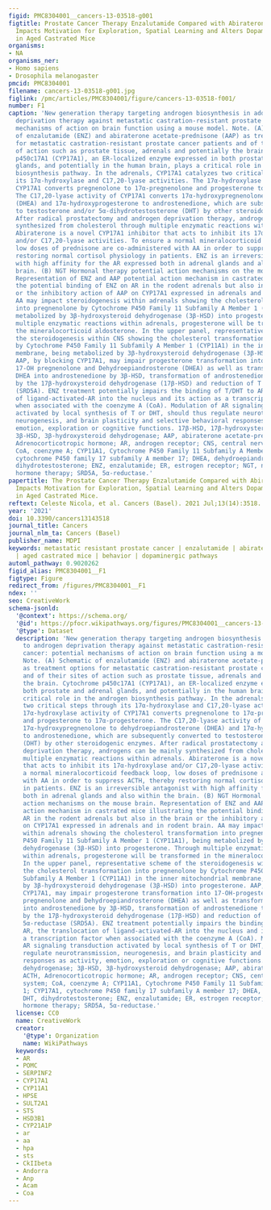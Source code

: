 ```yaml
---
figid: PMC8304001__cancers-13-03518-g001
figtitle: Prostate Cancer Therapy Enzalutamide Compared with Abiraterone Acetate/Prednisone
  Impacts Motivation for Exploration, Spatial Learning and Alters Dopaminergic Transmission
  in Aged Castrated Mice
organisms:
- NA
organisms_ner:
- Homo sapiens
- Drosophila melanogaster
pmcid: PMC8304001
filename: cancers-13-03518-g001.jpg
figlink: /pmc/articles/PMC8304001/figure/cancers-13-03518-f001/
number: F1
caption: 'New generation therapy targeting androgen biosynthesis in addition to androgen
  deprivation therapy against metastatic castration-resistant prostate cancer: potential
  mechanisms of action on brain function using a mouse model. Note. (A) Schematic
  of enzalutamide (ENZ) and abiraterone acetate-prednisone (AAP) as treatment options
  for metastatic castration-resistant prostate cancer patients and of their sites
  of action such as prostate tissue, adrenals and potentially the brain. Cytochrome
  p450c17A1 (CYP17A1), an ER-localized enzyme expressed in both prostate and adrenal
  glands, and potentially in the human brain, plays a critical role in the androgen
  biosynthesis pathway. In the adrenals, CYP17A1 catalyzes two critical steps through
  its 17α-hydroxylase and C17,20-lyase activities. The 17α-hydroxylase activity of
  CYP17A1 converts pregnenolone to 17α-pregnenolone and progesterone to 17α-progesterone.
  The C17,20-lyase activity of CYP17A1 converts 17α-hydroxypregnenolone to dehydroepiandrosterone
  (DHEA) and 17α-hydroxyprogesterone to androstenedione, which are subsequently converted
  to testosterone and/or 5α-dihydrotestosterone (DHT) by other steroidogenic enzymes.
  After radical prostatectomy and androgen deprivation therapy, androgens can be mainly
  synthesized from cholesterol through multiple enzymatic reactions within adrenals.
  Abiraterone is a novel CYP17A1 inhibitor that acts to inhibit its 17α-hydroxylase
  and/or C17,20-lyase activities. To ensure a normal mineralocorticoid feedback loop,
  low doses of prednisone are co-administered with AA in order to suppress ACTH, thereby
  restoring normal cortisol physiology in patients. ENZ is an irreversible antagonist
  with high affinity for the AR expressed both in adrenal glands and also within the
  brain. (B) NGT Hormonal therapy potential action mechanisms on the mouse brain.
  Representation of ENZ and AAP potential action mechanism in castrated mice illustrating
  the potential binding of ENZ on AR in the rodent adrenals but also in the brain
  or the inhibitory action of AAP on CYP17A1 expressed in adrenals and in rodent brain.
  AA may impact steroidogenesis within adrenals showing the cholesterol transformation
  into pregnenolone by Cytochrome P450 Family 11 Subfamily A Member 1 (CYP11A1), being
  metabolized by 3β-hydroxysteroid dehydrogenase (3β-HSD) into progesterone. Through
  multiple enzymatic reactions within adrenals, progesterone will be transformed in
  the mineralocorticoid aldosterone. In the upper panel, representative scheme of
  the steroidogenesis within CNS showing the cholesterol transformation into pregnenolone
  by Cytochrome P450 Family 11 Subfamily A Member 1 (CYP11A1) in the inner mitochondrial
  membrane, being metabolized by 3β-hydroxysteroid dehydrogenase (3β-HSD) into progesterone.
  AAP, by blocking CYP17A1, may impair progesterone transformation into 17-OH-progesterone,
  17-OH pregnenolone and Dehydroepiandrosterone (DHEA) as well as transformation of
  DHEA into androstenedione by 3β-HSD, transformation of androstenedione to testosterone
  by the 17β-hydroxysteroid dehydrogenase (17β-HSD) and reduction of T to DHT by 5α-reductase
  (SRD5A). ENZ treatment potentially impairs the binding of T/DHT to AR, the translocation
  of ligand-activated-AR into the nucleus and its action as a transcription factor
  when associated with the coenzyme A (CoA). Modulation of AR signaling transduction
  activated by local synthesis of T or DHT, should thus regulate neurotransmission,
  neurogenesis, and brain plasticity and selective behavioral responses as activity,
  emotion, exploration or cognitive functions. 17β-HSD, 17β-hydroxysteroid dehydrogenase;
  3β-HSD, 3β-hydroxysteroid dehydrogenase; AAP, abiraterone acetate-prednisone; ACTH,
  Adrenocorticotropic hormone; AR, androgen receptor; CNS, central nervous system;
  CoA, coenzyme A; CYP11A1, Cytochrome P450 Family 11 Subfamily A Member 1; CYP17A1,
  cytochrome P450 family 17 subfamily A member 17; DHEA, dehydroepiandrosterone; DHT,
  dihydrotestosterone; ENZ, enzalutamide; ER, estrogen receptor; NGT, new generation
  hormone therapy; SRD5A, 5α-reductase.'
papertitle: The Prostate Cancer Therapy Enzalutamide Compared with Abiraterone Acetate/Prednisone
  Impacts Motivation for Exploration, Spatial Learning and Alters Dopaminergic Transmission
  in Aged Castrated Mice.
reftext: Celeste Nicola, et al. Cancers (Basel). 2021 Jul;13(14):3518.
year: '2021'
doi: 10.3390/cancers13143518
journal_title: Cancers
journal_nlm_ta: Cancers (Basel)
publisher_name: MDPI
keywords: metastatic resistant prostate cancer | enzalutamide | abiraterone acetate/prednisone
  | aged castrated mice | behavior | dopaminergic pathways
automl_pathway: 0.9020262
figid_alias: PMC8304001__F1
figtype: Figure
redirect_from: /figures/PMC8304001__F1
ndex: ''
seo: CreativeWork
schema-jsonld:
  '@context': https://schema.org/
  '@id': https://pfocr.wikipathways.org/figures/PMC8304001__cancers-13-03518-g001.html
  '@type': Dataset
  description: 'New generation therapy targeting androgen biosynthesis in addition
    to androgen deprivation therapy against metastatic castration-resistant prostate
    cancer: potential mechanisms of action on brain function using a mouse model.
    Note. (A) Schematic of enzalutamide (ENZ) and abiraterone acetate-prednisone (AAP)
    as treatment options for metastatic castration-resistant prostate cancer patients
    and of their sites of action such as prostate tissue, adrenals and potentially
    the brain. Cytochrome p450c17A1 (CYP17A1), an ER-localized enzyme expressed in
    both prostate and adrenal glands, and potentially in the human brain, plays a
    critical role in the androgen biosynthesis pathway. In the adrenals, CYP17A1 catalyzes
    two critical steps through its 17α-hydroxylase and C17,20-lyase activities. The
    17α-hydroxylase activity of CYP17A1 converts pregnenolone to 17α-pregnenolone
    and progesterone to 17α-progesterone. The C17,20-lyase activity of CYP17A1 converts
    17α-hydroxypregnenolone to dehydroepiandrosterone (DHEA) and 17α-hydroxyprogesterone
    to androstenedione, which are subsequently converted to testosterone and/or 5α-dihydrotestosterone
    (DHT) by other steroidogenic enzymes. After radical prostatectomy and androgen
    deprivation therapy, androgens can be mainly synthesized from cholesterol through
    multiple enzymatic reactions within adrenals. Abiraterone is a novel CYP17A1 inhibitor
    that acts to inhibit its 17α-hydroxylase and/or C17,20-lyase activities. To ensure
    a normal mineralocorticoid feedback loop, low doses of prednisone are co-administered
    with AA in order to suppress ACTH, thereby restoring normal cortisol physiology
    in patients. ENZ is an irreversible antagonist with high affinity for the AR expressed
    both in adrenal glands and also within the brain. (B) NGT Hormonal therapy potential
    action mechanisms on the mouse brain. Representation of ENZ and AAP potential
    action mechanism in castrated mice illustrating the potential binding of ENZ on
    AR in the rodent adrenals but also in the brain or the inhibitory action of AAP
    on CYP17A1 expressed in adrenals and in rodent brain. AA may impact steroidogenesis
    within adrenals showing the cholesterol transformation into pregnenolone by Cytochrome
    P450 Family 11 Subfamily A Member 1 (CYP11A1), being metabolized by 3β-hydroxysteroid
    dehydrogenase (3β-HSD) into progesterone. Through multiple enzymatic reactions
    within adrenals, progesterone will be transformed in the mineralocorticoid aldosterone.
    In the upper panel, representative scheme of the steroidogenesis within CNS showing
    the cholesterol transformation into pregnenolone by Cytochrome P450 Family 11
    Subfamily A Member 1 (CYP11A1) in the inner mitochondrial membrane, being metabolized
    by 3β-hydroxysteroid dehydrogenase (3β-HSD) into progesterone. AAP, by blocking
    CYP17A1, may impair progesterone transformation into 17-OH-progesterone, 17-OH
    pregnenolone and Dehydroepiandrosterone (DHEA) as well as transformation of DHEA
    into androstenedione by 3β-HSD, transformation of androstenedione to testosterone
    by the 17β-hydroxysteroid dehydrogenase (17β-HSD) and reduction of T to DHT by
    5α-reductase (SRD5A). ENZ treatment potentially impairs the binding of T/DHT to
    AR, the translocation of ligand-activated-AR into the nucleus and its action as
    a transcription factor when associated with the coenzyme A (CoA). Modulation of
    AR signaling transduction activated by local synthesis of T or DHT, should thus
    regulate neurotransmission, neurogenesis, and brain plasticity and selective behavioral
    responses as activity, emotion, exploration or cognitive functions. 17β-HSD, 17β-hydroxysteroid
    dehydrogenase; 3β-HSD, 3β-hydroxysteroid dehydrogenase; AAP, abiraterone acetate-prednisone;
    ACTH, Adrenocorticotropic hormone; AR, androgen receptor; CNS, central nervous
    system; CoA, coenzyme A; CYP11A1, Cytochrome P450 Family 11 Subfamily A Member
    1; CYP17A1, cytochrome P450 family 17 subfamily A member 17; DHEA, dehydroepiandrosterone;
    DHT, dihydrotestosterone; ENZ, enzalutamide; ER, estrogen receptor; NGT, new generation
    hormone therapy; SRD5A, 5α-reductase.'
  license: CC0
  name: CreativeWork
  creator:
    '@type': Organization
    name: WikiPathways
  keywords:
  - AR
  - POMC
  - SERPINF2
  - CYP17A1
  - CYP11A1
  - HPSE
  - SULT2A1
  - STS
  - HSD3B1
  - CYP21A1P
  - ar
  - aa
  - hpa
  - sts
  - CkIIbeta
  - Andorra
  - Anp
  - Acam
  - Coa
---
```

